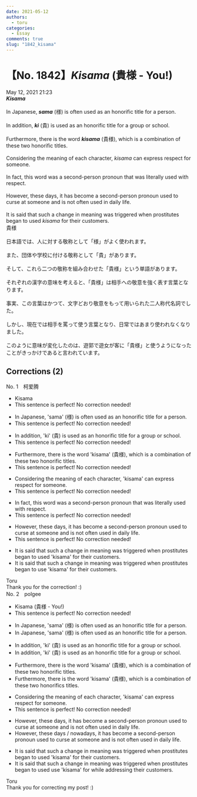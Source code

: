 ```yaml
---
date: 2021-05-12
authors:
  - toru
categories:
  - Essay
comments: true
slug: "1842_kisama"
---
```


# 【No. 1842】<strong><em>Kisama</strong></em> (貴様 - You!)
<div class="date">May 12, 2021 21:23</div>
<div id="post"><div id="body_show_ori">
<strong><em>Kisama</strong></em><br/><br/>In Japanese, <strong><em>sama</em></strong> (様) is often used as an honorific title for a person.<br/><br/>In addition, <strong><em>ki</em></strong> (貴) is used as an honorific title for a group or school.<br/><br/>Furthermore, there is the word <strong><em>kisama</em></strong> (貴様), which is a combination of these two honorific titles.<br/><br/>Considering the meaning of each character, <em>kisama</em> can express respect for someone.<br/><br/>In fact, this word was a second-person pronoun that was literally used with respect.<br/><br/>However, these days, it has become a second-person pronoun used to curse at someone and is not often used in daily life.<br/><br/>It is said that such a change in meaning was triggered when prostitutes began to used <em>kisama</em> for their customers.
</div></div>

<!-- more -->

<div id="post_ja"><div id="body_show_mo">
貴様<br/><br/>日本語では、人に対する敬称として「様」がよく使われます。<br/><br/>また、団体や学校に付ける敬称として「貴」があります。<br/><br/>そして、これら二つの敬称を組み合わせた「貴様」という単語があります。<br/><br/>それぞれの漢字の意味を考えると、「貴様」は相手への敬意を強く表す言葉となります。<br/><br/>事実、この言葉はかつて、文字どおり敬意をもって用いられた二人称代名詞でした。<br/><br/>しかし、現在では相手を罵って使う言葉となり、日常ではあまり使われなくなりました。<br/><br/>このように意味が変化したのは、遊郭で遊女が客に「貴様」と使うようになったことがきっかけであると言われています。
</div></div>

## Corrections (2)
<div id="block"><div class="first_name"> No. 1　<span class="just_name">柯爱腾</span></div><div id="block2">
<ul class="correction_field">
<li class="incorrect">Kisama</li>
<li class="corrected perfect">This sentence is perfect! No correction needed!</li>
</ul>
<ul class="correction_field">
<li class="incorrect">In Japanese, 'sama' (様) is often used as an honorific title for a person.</li>
<li class="corrected perfect">This sentence is perfect! No correction needed!</li>
</ul>
<ul class="correction_field">
<li class="incorrect">In addition, 'ki' (貴) is used as an honorific title for a group or school.</li>
<li class="corrected perfect">This sentence is perfect! No correction needed!</li>
</ul>
<ul class="correction_field">
<li class="incorrect">Furthermore, there is the word 'kisama' (貴様), which is a combination of these two honorific titles.</li>
<li class="corrected perfect">This sentence is perfect! No correction needed!</li>
</ul>
<ul class="correction_field">
<li class="incorrect">Considering the meaning of each character, 'kisama' can express respect for someone.</li>
<li class="corrected perfect">This sentence is perfect! No correction needed!</li>
</ul>
<ul class="correction_field">
<li class="incorrect">In fact, this word was a second-person pronoun that was literally used with respect.</li>
<li class="corrected perfect">This sentence is perfect! No correction needed!</li>
</ul>
<ul class="correction_field">
<li class="incorrect">However, these days, it has become a second-person pronoun used to curse at someone and is not often used in daily life.</li>
<li class="corrected perfect">This sentence is perfect! No correction needed!</li>
</ul>
<ul class="correction_field">
<li class="incorrect">It is said that such a change in meaning was triggered when prostitutes began to used 'kisama' for their customers.</li>
<li class="corrected correct">
It is said that such a change in meaning was triggered when prostitutes began to <span class="f_blue">use</span> 'kisama' for their customers.
</li>
</ul>
</div><div class="name"><span class="just_name">Toru</span><br>
Thank you for the correction! :)
</div>
</div>
<div id="block"><div class="first_name"> No. 2　<span class="just_name">polgee</span></div><div id="block2">
<ul class="correction_field">
<li class="incorrect">Kisama (貴様 - You!)</li>
<li class="corrected perfect">This sentence is perfect! No correction needed!</li>
</ul>
<ul class="correction_field">
<li class="incorrect">In Japanese, 'sama' (様) is often used as an honorific title for a person.</li>
<li class="corrected correct">
In Japanese, 'sama' (様) is often used as an honorific <span class="sline">title</span> for a person.
</li>
</ul>
<ul class="correction_field">
<li class="incorrect">In addition, 'ki' (貴) is used as an honorific title for a group or school.</li>
<li class="corrected correct">
In addition, 'ki' (貴) is used as an honorific <span class="sline">title</span> for a group or school.
</li>
</ul>
<ul class="correction_field">
<li class="incorrect">Furthermore, there is the word 'kisama' (貴様), which is a combination of these two honorific titles.</li>
<li class="corrected correct">
Furthermore, there is the word 'kisama' (貴様), which is a combination of these two honorific<span class="f_red">s </span><span class="sline">titles</span>.
</li>
</ul>
<ul class="correction_field">
<li class="incorrect">Considering the meaning of each character, 'kisama' can express respect for someone.</li>
<li class="corrected perfect">This sentence is perfect! No correction needed!</li>
</ul>
<ul class="correction_field">
<li class="incorrect">However, these days, it has become a second-person pronoun used to curse at someone and is not often used in daily life.</li>
<li class="corrected correct">
However, these days / nowadays, it has become a second-person pronoun used to curse at someone and is not often used in daily life.
</li>
</ul>
<ul class="correction_field">
<li class="incorrect">It is said that such a change in meaning was triggered when prostitutes began to used 'kisama' for their customers.</li>
<li class="corrected correct">
It is said that such a change in meaning was triggered when prostitutes began to <span class="sline">used</span> <span class="f_red">use </span>'kisama' <span class="sline">for</span> <span class="f_red">while addressing</span> their customers.
</li>
</ul>
</div><div class="name"><span class="just_name">Toru</span><br>
Thank you for correcting my post! :)
</div>
</div>
